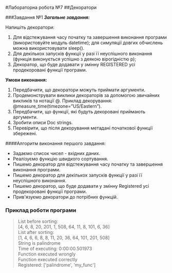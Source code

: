 #Лабораторна робота №7
##Декоратори

###Завдання №1
***Загальне завдання:***

Напишіть декоратори:
1. Для відстежування часу початку та завершення виконання програми (використовуйте модуль datetime); для симуляції 
   довгих обчислень можна використовувати sleep().
2. Для декількох запусків функції у разі її неуспішного виконання (функція виконується успішно з деякою вірогідністю р);
3. Декоратор, що буде додавати у змінну REGISTERED усі продекоровані функції програми.


**Умови виконання:**
1. Передбачити, що декоратори можуть приймати аргументи.
2. Продемонструвати виклики декораторів за допомогою звичайних викликів та нотації @. Приклад декорування: 
   @measure_time(timezone=”US/Eastern”).
3. Передбачити, що функції, які будуть декоровані приймають аргументи.
4. Зробити описи Doc strings.
5. Перевірити, що після декорування метадані початкової функції збережені.

####Алгоритм виконання першого завдання:
- Задаємо список чисел - вхідних даних.
- Реалізуємо функцію швидкого сортування.
- Пишемо декоратор для відстежування часу початку та завершення виконання програми.
- Пишемо декоратор для декількох запусків функції у разі її неуспішного виконання.
- Пишемо декоратор, що буде додавати у змінну Registered усі продекоровані функції програми.
- Прив'язуємо декоратори до потрібних функцій.


### Приклад роботи програми
> List before sorting:  <br>
> [4, 6, 8, 20, 201, 1, 508, 64, 11, 8, 101, 6, 36] <br>
> List after sorting: <br>
> [1, 4, 6, 6, 8, 8, 11, 20, 36, 64, 101, 201, 508] <br>
> String is palindrome <br>
> Time of executing: 0:00:00.501973 <br> 
> Function executed wrongly <br>
> Function executed correctly <br>
> Registered: ['palindrome', 'my_func'] <br>
